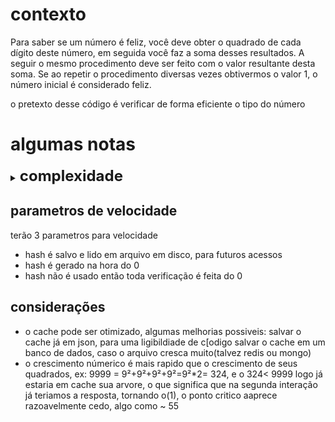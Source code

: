 # contexto
Para saber se um número é feliz, você deve obter o quadrado de cada dígito deste número, em seguida você faz a soma desses resultados. A seguir o mesmo procedimento deve ser feito com o valor resultante desta soma. Se ao repetir o procedimento diversas vezes obtivermos o valor 1, o número inicial é considerado feliz.

o pretexto desse código é verificar de forma eficiente o tipo do número

# algumas notas

<details>
<summary>
<font size=5><b>complexidade</b></font>
</summary>
fazer a sequencia para verificação se o número é feliz é altamente custozo, considerando k rotações de números
e considerenado o número k de ciclos com possivel recorrencia infinita
temos :

~~~
complexidade : O(kn)
~~~
para melhorar isso usarei dois approachs
~~~
*<b>hash set</b>: usando uma coleção de números já feitos para quebrar a sequencia garanto velocidade na entrega 
O(1) caso número ja tenha sido testado (acesso a memoria em python é sempre O(1)
mas na media a complexidade deve ser
o(kn)/O(knlogk)
que já é um avançdo em relação a sem o hash 
~~~
    
~~~
*<b>usando dois marcadores</b>: introduzindo dois marcadores consigo garantir que o número nãos e repete e casos e repita está em ciclo e logo não é feliz 
ou sejá reduzo o pior dos casos a um O(kn) aonde o k é um número nao infinito
 ~~~

</details>

## parametros de velocidade

terão 3 parametros para velocidade

* hash é salvo e lido em arquivo em disco, para futuros acessos
* hash é gerado na hora do 0
* hash não é usado então toda verificação é feita do 0

## considerações

* o cache pode ser otimizado, algumas melhorias possiveis: 
salvar o cache já em json, para uma ligibildiade de c[odigo
salvar o cache em um banco de dados, caso o arquivo cresca muito(talvez redis ou mongo)
* o crescimento númerico é mais rapido que o crescimento de seus quadrados, ex: 9999 = 9²+9²+9²+9²=9²*2= 324, e o 324< 9999 logo já estaria em cache sua arvore, o que significa que na segunda interação já teriamos a resposta, tornando o(1), o ponto critico aaprece razoavelmente cedo, algo como ~ 55


